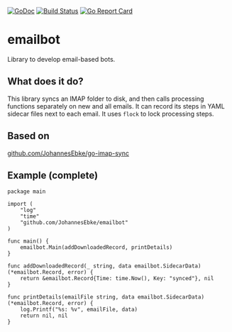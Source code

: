 [![GoDoc](https://godoc.org/github.com/JohannesEbke/emailbot?status.svg)](https://godoc.org/github.com/JohannesEbke/emailbot) [![Build Status](https://travis-ci.org/JohannesEbke/emailbot.svg?branch=master)](https://travis-ci.org/JohannesEbke/emailbot) [![Go Report Card](https://goreportcard.com/badge/github.com/JohannesEbke/emailbot)](https://goreportcard.com/report/github.com/JohannesEbke/emailbot)

# emailbot
Library to develop email-based bots.

## What does it do?
This library syncs an IMAP folder to disk, and then calls processing functions separately on new and all emails.
It can record its steps in YAML sidecar files next to each email. It uses `flock` to lock processing steps.

## Based on
[github.com/JohannesEbke/go-imap-sync](https://github.com/JohannesEbke/go-imap-sync)

## Example (complete)
```
package main

import (
	"log"
	"time"
	"github.com/JohannesEbke/emailbot"
)

func main() {
	emailbot.Main(addDownloadedRecord, printDetails)
}

func addDownloadedRecord(_ string, data emailbot.SidecarData) (*emailbot.Record, error) {
	return &emailbot.Record{Time: time.Now(), Key: "synced"}, nil
}

func printDetails(emailFile string, data emailbot.SidecarData) (*emailbot.Record, error) {
	log.Printf("%s: %v", emailFile, data)
	return nil, nil
}
```
